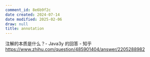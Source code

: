 ```yaml
---
comment_id: 8e6b9f2c
date created: 2024-07-14
date modified: 2025-02-06
draw: null
title: annotation
---
```

注解的本质是什么？- Java3y 的回答 - 知乎  
https://www.zhihu.com/question/485901404/answer/2205288982
